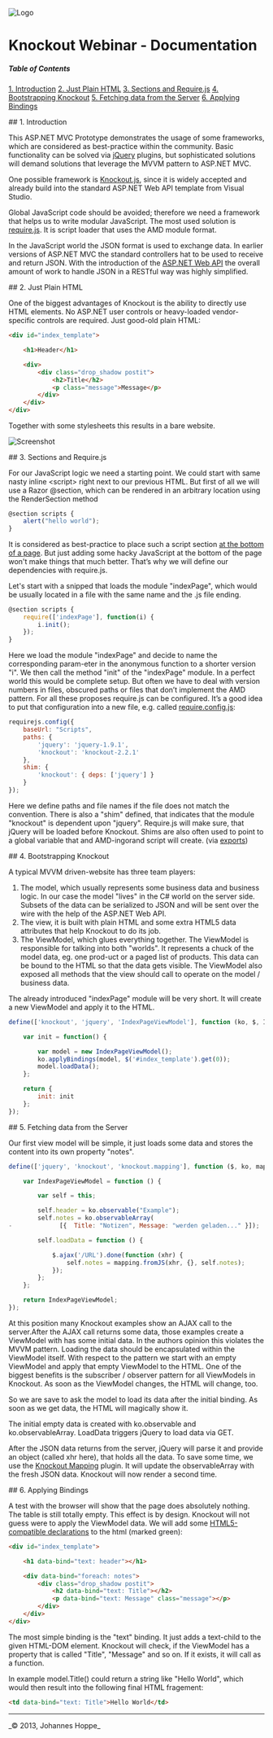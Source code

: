 ![Logo](https://raw.github.com/JohannesHoppe/DeveloperMediaDemo/master/Documentation/images/developer_media_logo.jpg)

# Knockout Webinar - Documentation

##### Table of Contents  
[1. Introduction](#introduction)
[2. Just Plain HTML](#html)
[3. Sections and Require.js](#require)
[4. Bootstrapping Knockout](#knockout)
[5. Fetching data from the Server](#data) 
[6. Applying Bindings](#bindings)


<a name="introduction"/>
## 1. Introduction

This ASP.NET MVC Prototype demonstrates the usage of some frameworks, which are considered as best-practice within the community. Basic functionality can be solved via [jQuery](http://jquery.com/) plugins, but sophisticated solutions will demand solutions that leverage the MVVM pattern to ASP.NET MVC.

One possible framework is [Knockout.js](http://knockoutjs.com/), since it is widely accepted and already build into the standard ASP.NET Web API template from Visual Studio.

Global JavaScript code should be avoided; therefore we need a framework that helps us to write modular JavaScript. The most used solution is [require.js](http://requirejs.org/). It is script loader that uses the AMD module format.

In the JavaScript world the JSON format is used to exchange data. In earlier versions of ASP.NET MVC the standard controllers hat to be used to receive and return JSON. With the introduction of the [ASP.NET Web API](http://www.asp.net/web-api) the overall amount of work to handle JSON in a RESTful way was highly simplified.


<a name="html"/>
## 2. Just Plain HTML

One of the biggest advantages of Knockout is the ability to directly use HTML elements. No ASP.NET user controls or heavy-loaded vendor-specific controls are required. Just good-old plain HTML:

```html
<div id="index_template">

    <h1>Header</h1>  

    <div>
        <div class="drop_shadow postit">
            <h2>Title</h2>
            <p class="message">Message</p>
        </div> 
    </div>    
</div>
```

Together with some stylesheets this results in a bare website.

![Screenshot](https://raw.github.com/JohannesHoppe/DeveloperMediaDemo/master/screenshot.png)


<a name="require"/>
## 3. Sections and Require.js

For our JavaScript logic we need a starting point. We could start with same nasty inline &lt;script&gt; right next to our previous HTML. But first of all we will use a Razor @section, which can be rendered in an arbitrary location using the RenderSection method

```javascript
@section scripts {
    alert("hello world");
}
```

It is considered as best-practice to place such a script section [at the bottom of a page](http://developer.yahoo.com/performance/rules.html#js_bottom). But just adding some hacky JavaScript at the bottom of the page won't make things that much better. That’s why we will define our dependencies with require.js.

Let's start with a snipped that loads the module "indexPage", which would be usually located in a file with the same name and the .js file ending.

```javascript
@section scripts {
    require(['indexPage'], function(i) { 
        i.init(); 
    });
}
```

Here we load the module "indexPage" and decide to name the corresponding param-eter in the anonymous function to a shorter version "i". We then call the method "init" of the "indexPage" module. In a perfect world this would be complete setup. But often we have to deal with version numbers in files, obscured paths or files that don’t implement the AMD pattern. For all these proposes require.js can be configured. It’s a good idea to put that configuration into a new file, e.g. called [require.config.js](https://github.com/JohannesHoppe/DeveloperMediaDemo/blob/master/DeveloperMediaDemo/DeveloperMediaDemo/Scripts/require.config.js):

```javascript
requirejs.config({
    baseUrl: "Scripts",
    paths: {
        'jquery': 'jquery-1.9.1',
        'knockout': 'knockout-2.2.1'
    },
    shim: {
        'knockout': { deps: ['jquery'] }
    }
});
```

Here we define paths and file names if the file does not match the convention. There is also a "shim" defined, that indicates that the module "knockout" is dependent upon "jquery". Require.js will make sure, that jQuery will be loaded before Knockout. Shims are also often used to point to a global variable that and AMD-ingorand script will create. (via [exports](http://requirejs.org/docs/api.html#config-shim))


<a name="knockout"/>
## 4. Bootstrapping Knockout

A typical MVVM driven-website has three team players:

1. The model, which usually represents some business data and business logic. In our case the model "lives" in the C# world on the server side. Subsets of the data can be serialized to JSON and will be sent over the wire with the help of the ASP.NET Web API.
2. The view, it is built with plain HTML and some extra HTML5 data attributes that help Knockout to do its job.
3. The ViewModel, which glues everything together. The ViewModel is responsible for talking into both "worlds". It represents a chuck of the model data, eg. one prod-uct or a paged list of products. This data can be bound to the HTML so that the data gets visible. The ViewModel also exposed all methods that the view should call to operate on the model / business data.

The already introduced "indexPage" module will be very short. It will create a new ViewModel and apply it to the HTML.

```javascript
define(['knockout', 'jquery', 'IndexPageViewModel'], function (ko, $, IndexPageViewModel) {

    var init = function() {

        var model = new IndexPageViewModel();
        ko.applyBindings(model, $('#index_template').get(0));
        model.loadData();
    };

    return {
        init: init
    };
});
```

<a name="data"/>
## 5. Fetching data from the Server

Our first view model will be simple, it just loads some data and stores the content into its own property "notes". 

```javascript
define(['jquery', 'knockout', 'knockout.mapping'], function ($, ko, mapping) {

    var IndexPageViewModel = function () {

        var self = this;

        self.header = ko.observable("Example");
        self.notes = ko.observableArray(
-             [{  Title: "Notizen", Message: "werden geladen..." }]);

        self.loadData = function () {

            $.ajax('/URL').done(function (xhr) {
                self.notes = mapping.fromJS(xhr, {}, self.notes);
            });
        };
    };

    return IndexPageViewModel;
});
```

At this position many Knockout examples show an AJAX call to the server.After the AJAX call returns some data, those examples create a ViewModel with has some initial data. In the authors opinion this violates the MVVM pattern. Loading the data should be encapsulated within the ViewModel itself. With respect to the pattern we start with an empty ViewModel and apply that empty ViewModel to the HTML. One of the biggest benefits is the subscriber / observer pattern for all ViewModels in Knockout. As soon as the ViewModel changes, the HTML will change, too.

So we are save to ask the model to load its data after the initial binding. As soon as we get data, the HTML will magically show it.

The initial empty data is created with ko.observable and ko.observableArray. LoadData triggers jQuery to load data via GET.

After the JSON data returns from the server, jQuery will parse it and provide an object (called xhr here), that holds all the data. To save some time, we use the [Knockout Mapping](http://knockoutjs.com/documentation/plugins-mapping.html) plugin. It will update the observableArray with the fresh JSON data. Knockout will now render a second time.


<a name="bindings"/>
## 6. Applying Bindings

A test with the browser will show that the page does absolutely nothing. The table is still totally empty. This effect is by design. Knockout will not guess were to apply the ViewModel data. We will add some [HTML5-compatible declarations](http://www.w3.org/TR/2010/WD-html5-20101019/elements.html#embedding-custom-non-visible-data-with-the-data-attributes) to the html (marked green):

```html
<div id="index_template">

    <h1 data-bind="text: header"></h1>  

    <div data-bind="foreach: notes">
        <div class="drop_shadow postit">
            <h2 data-bind="text: Title"></h2>
            <p data-bind="text: Message" class="message"></p>
        </div> 
    </div>    
</div>
```

The most simple binding is the "text" binding. It just adds a text-child to the given HTML-DOM element. Knockout will check, if the ViewModel has a property that is called "Title", "Message" and so on. If it exists, it will call as a function. 

In example model.Title() could return a string like "Hello World", which would then result into the following final HTML fragement:

```html
<td data-bind="text: Title">Hello World</td>
```

  
<hr>
_&copy; 2013, Johannes Hoppe_